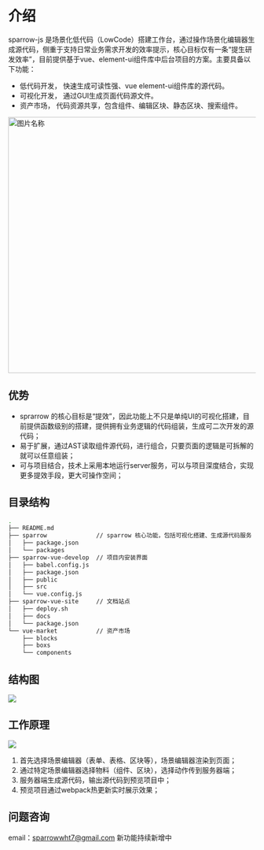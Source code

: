 # 介绍
sparrow-js 是场景化低代码（LowCode）搭建工作台，通过操作场景化编辑器生成源代码，侧重于支持日常业务需求开发的效率提示，核心目标仅有一条“提生研发效率”，目前提供基于vue、element-ui组件库中后台项目的方案。主要具备以下功能：
- 低代码开发， 快速生成可读性强、vue element-ui组件库的源代码。
- 可视化开发， 通过GUI生成页面代码源文件。
- 资产市场， 代码资源共享，包含组件、编辑区块、静态区块、搜索组件。

 <img src="https://unpkg.com/@sparrow-vue/images@1.0.18/assets/anim1.gif"  width = "520"  alt="图片名称" align="center" >

## 优势
- sprarrow 的核心目标是“提效”，因此功能上不只是单纯UI的可视化搭建，目前提供函数级别的搭建，提供拥有业务逻辑的代码组装，生成可二次开发的源代码；
- 易于扩展，通过AST读取组件源代码，进行组合，只要页面的逻辑是可拆解的就可以任意组装；
- 可与项目结合，技术上采用本地运行server服务，可以与项目深度结合，实现更多提效手段，更大可操作空间；

## 目录结构
```bash
.
├── README.md
├── sparrow              // sparrow 核心功能，包括可视化搭建、生成源代码服务
│   ├── package.json
│   └── packages
├── sparrow-vue-develop  // 项目内安装界面
│   ├── babel.config.js
│   ├── package.json
│   ├── public
│   ├── src
│   └── vue.config.js
├── sparrow-vue-site     // 文档站点
│   ├── deploy.sh
│   ├── docs
│   └── package.json
└── vue-market           // 资产市场
    ├── blocks
    ├── boxs
    └── components
```
## 结构图
![](https://unpkg.com/@sparrow-vue/images@1.0.7/assets/framework_map.webp)


## 工作原理
![](https://imgkr.cn-bj.ufileos.com/fdcd6ce5-6f58-4e21-860a-99b6ecdb3319.png)

1. 首先选择场景编辑器（表单、表格、区块等），场景编辑器渲染到页面；
2. 通过特定场景编辑器选择物料（组件、区块），选择动作传到服务器端；
3. 服务器端生成源代码，输出源代码到预览项目中；
4. 预览项目通过webpack热更新实时展示效果；

## 问题咨询
email：sparrowwht7@gmail.com
新功能持续新增中

